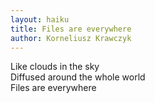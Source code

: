 ```yaml
---
layout: haiku
title: Files are everywhere
author: Korneliusz Krawczyk
---
```


Like clouds in the sky<br>
Diffused around the whole world<br>
Files are everywhere<br>